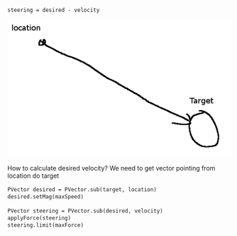 `steering = desired - velocity`

![Image](desired.png)

How to calculate desired velocity?
We need to get vector pointing from location do target

```
PVector desired = PVector.sub(target, location)
desired.setMag(maxSpeed)

PVector steering = PVector.sub(desired, velocity)
applyForce(steering)
steering.limit(maxForce)
```

